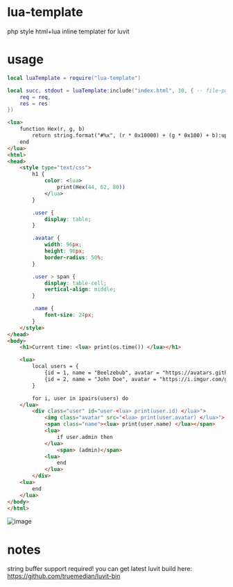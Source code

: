 # lua-template
php style html+lua inline templater for luvit

# usage
```lua
local luaTemplate = require("lua-template")

local succ, stdout = luaTemplate:include("index.html", 10, { -- file-path, cache-ttl, environment-table
	req = req,
	res = res
})
```
```html
<lua>
	function Hex(r, g, b)
		return string.format("#%x", (r * 0x10000) + (g * 0x100) + b):upper()
	end
</lua>
<html>
<head>
	<style type="text/css">
		h1 {
			color: <lua>
				print(Hex(44, 62, 80))
			</lua>
		}

		.user {
			display: table;
		}

		.avatar {
			width: 96px;
			height: 96px;
			border-radius: 50%;
		}

		.user > span {
			display: table-cell;
			vertical-align: middle;
		}

		.name {
			font-size: 24px;
		}
	</style>
</head>
<body>
	<h1>Current time: <lua> print(os.time()) </lua></h1>

	<lua>
		local users = {
			{id = 1, name = "Beelzebub", avatar = "https://avatars.githubusercontent.com/u/34854689", admin = true},
			{id = 2, name = "John Doe", avatar = "https://i.imgur.com/gQMQB7e.jpeg"}
		}

		for i, user in ipairs(users) do
	</lua>
		<div class="user" id="user-<lua> print(user.id) </lua>">
			<img class="avatar" src="<lua> print(user.avatar) </lua>">
			<span class="name"><lua> print(user.name) </lua></span>
			<lua>
				if user.admin then
			</lua>
				<span> (admin)</span>
			<lua>
				end
			</lua>
		</div>
	<lua>
		end
	</lua>
</body>
</html>
```
![image](https://user-images.githubusercontent.com/34854689/221267968-61452ddc-7f4d-476a-af30-0ca8346c215b.png)
# notes
string buffer support required!
you can get latest luvit build here: https://github.com/truemedian/luvit-bin
